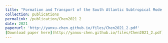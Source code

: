 ```yaml
---
title: "Formation and Transport of the South Atlantic Subtropical Mode Water in Eddy-Permitting Observations"
collection: publications
permalink: /publication/Chen2021_2
date: 2021
paperurl: 'http://yanxu-chen.github.io/files/Chen2021_2.pdf'
[Download paper here](http://yanxu-chen.github.io/files/Chen2021_2.pdf)
---
```

